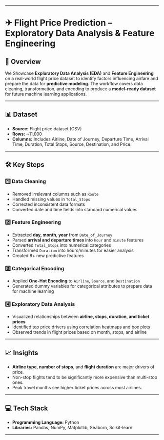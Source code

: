 
---

# ✈ Flight Price Prediction – Exploratory Data Analysis & Feature Engineering

## 📌 Overview

We Showcase **Exploratory Data Analysis (EDA)** and **Feature Engineering** on a real-world flight price dataset to identify factors influencing airfare and prepare the data for **predictive modeling**.
The workflow covers data cleaning, transformation, and encoding to produce a **model-ready dataset** for future machine learning applications.

---

## 📊 Dataset

* **Source:** Flight price dataset (CSV)
* **Rows:** \~11,000
* **Columns:** Includes Airline, Date of Journey, Departure Time, Arrival Time, Duration, Total Stops, Source, Destination, and Price.

---

## 🛠️ Key Steps

### 1️⃣ Data Cleaning

* Removed irrelevant columns such as `Route`
* Handled missing values in `Total_Stops`
* Corrected inconsistent data formats
* Converted date and time fields into standard numerical values

### 2️⃣ Feature Engineering

* Extracted **day, month, year** from `Date_of_Journey`
* Parsed **arrival and departure times** into `hour` and `minute` features
* Converted `Total_Stops` into numerical categories
* Transformed `Duration` into hours/minutes for easier analysis
* Created 8+ new predictive features

### 3️⃣ Categorical Encoding

* Applied **One-Hot Encoding** to `Airline`, `Source`, and `Destination`
* Generated dummy variables for categorical attributes to prepare data for machine learning

### 4️⃣ Exploratory Data Analysis

* Visualized relationships between **airline, stops, duration, and ticket prices**
* Identified top price drivers using correlation heatmaps and box plots
* Observed trends in flight prices based on month, stops, and airline

---

## 📈 Insights

* **Airline type**, **number of stops**, and **flight duration** are major drivers of price.
* Non-stop flights tend to be significantly more expensive than multi-stop ones.
* Peak travel months see higher ticket prices across most airlines.

---

## 💻 Tech Stack

* **Programming Language:** Python
* **Libraries:** Pandas, NumPy, Matplotlib, Seaborn, Scikit-learn

---

